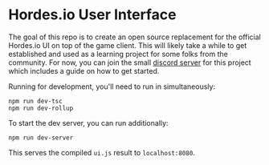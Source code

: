 # Hordes.io User Interface
The goal of this repo is to create an open source replacement for the official Hordes.io UI on top of the game client. 
This will likely take a while to get established and used as a learning project for some folks from the community.
For now, you can join the small [discord server](https://discord.gg/jpYjGv7CTb) for this project which includes a guide on how to get started.

Running for development, you'll need to run in simultaneously:
```
npm run dev-tsc
npm run dev-rollup
```

To start the dev server, you can run additionally:
```
npm run dev-server
```
This serves the compiled `ui.js` result to `localhost:8080`.